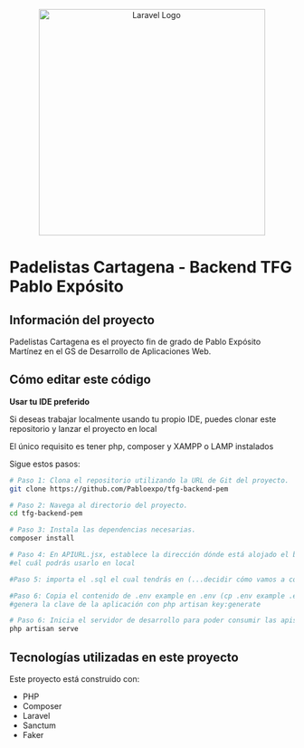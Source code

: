 <p align="center"><a href="https://laravel.com" target="_blank"><img src="https://raw.githubusercontent.com/laravel/art/master/logo-lockup/5%20SVG/2%20CMYK/1%20Full%20Color/laravel-logolockup-cmyk-red.svg" width="400" alt="Laravel Logo"></a></p>


# Padelistas Cartagena - Backend TFG Pablo Expósito

## Información del proyecto

Padelistas Cartagena es el proyecto fin de grado de Pablo Expósito Martínez en el GS de Desarrollo de Aplicaciones Web.

## Cómo editar este código

**Usar tu IDE preferido**

Si deseas trabajar localmente usando tu propio IDE, puedes clonar este repositorio y lanzar el proyecto en local

El único requisito es tener php, composer y XAMPP o LAMP instalados

Sigue estos pasos:

```sh
# Paso 1: Clona el repositorio utilizando la URL de Git del proyecto.
git clone https://github.com/Pabloexpo/tfg-backend-pem

# Paso 2: Navega al directorio del proyecto.
cd tfg-backend-pem

# Paso 3: Instala las dependencias necesarias.
composer install

# Paso 4: En APIURL.jsx, establece la dirección dónde está alojado el backend de la apliación, 
#el cuál podrás usarlo en local

#Paso 5: importa el .sql el cual tendrás en (...decidir cómo vamos a compartir el .sql)

#Paso 6: Copia el contenido de .env example en .env (cp .env example .env) y 
#genera la clave de la aplicación con php artisan key:generate

# Paso 6: Inicia el servidor de desarrollo para poder consumir las apis desde el frontend
php artisan serve
```


## Tecnologías utilizadas en este proyecto

Este proyecto está construido con:

- PHP
- Composer
- Laravel
- Sanctum
- Faker

